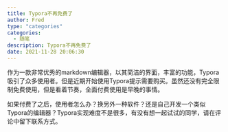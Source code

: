 ```yaml
---
title: Typora不再免费了
author: Fred
type: "categories"
categories:
  - 随笔
description: Typora不再免费了
date: 2021-11-28 20:06:30
---
```

作为一款非常优秀的markdown编辑器，以其简洁的界面，丰富的功能，Typora吸引了众多使用者。但是近期开始使用Typora提示需要购买。虽然还没有完全限制免费使用，但是看着节奏，全面付费使用是早晚的事情。

如果付费了之后，使用者怎么办？换另外一种软件？还是自己开发一个类似Typora的编辑器？Typora实现难度不是很多，有没有想一起试试的同学，请在评论中留下联系方式。
